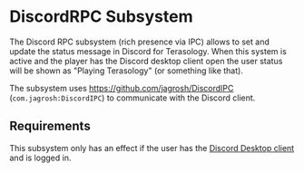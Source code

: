 # DiscordRPC Subsystem

The Discord RPC subsystem (rich presence via IPC) allows to set and update the status message in Discord for Terasology.
When this system is active and the player has the Discord desktop client open the user status will be shown as "Playing Terasology" (or something like that).

The subsystem uses https://github.com/jagrosh/DiscordIPC (`com.jagrosh:DiscordIPC`) to communicate with the Discord client.

## Requirements

This subsystem only has an effect if the user has the [Discord Desktop client](https://discord.com/) and is logged in.
